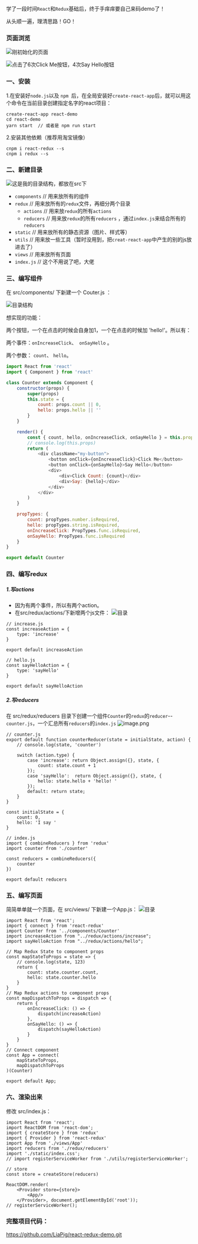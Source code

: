 学了一段时间``React``和``Redux``基础后，终于手痒痒要自己来码demo了！

从头顺一遍，理清思路！GO！

### 页面浏览
![刚初始化的页面](https://upload-images.jianshu.io/upload_images/7016617-5b5e833c5e244d8f.png?imageMogr2/auto-orient/strip%7CimageView2/2/w/1240)


![点击了6次Click Me按钮，4次Say Hello按钮](https://upload-images.jianshu.io/upload_images/7016617-bfd80218650e4138.png?imageMogr2/auto-orient/strip%7CimageView2/2/w/1240)



### 一、安装
1.在安装好`` node.js ``以及 ``npm ``后，在全局安装好``create-react-app``后，就可以用这个命令在当前目录创建指定名字的react项目：
```
create-react-app react-demo
cd react-demo
yarn start  // 或者是 npm run start
```
2.安装其他依赖（推荐用淘宝镜像）
```
cnpm i react-redux --s
cnpm i redux --s
```

### 二、新建目录
![这是我的目录结构，都放在src下](https://upload-images.jianshu.io/upload_images/7016617-0a14db02b2e3cba6.png?imageMogr2/auto-orient/strip%7CimageView2/2/w/1240)

+ ``components``  // 用来放所有的组件
+ ``redux``  // 用来放所有的``redux``文件，再细分两个目录
  - ``actions``  // 用来放``redux``的所有``actions``
  - ``reducers``  //  用来放``redux``的所有``reducers``  ，通过``index.js``来结合所有的``reducers  ``
+ ``static``  // 用来放所有的静态资源（图片、样式等）
+ ``utils``  // 用来放一些工具（暂时没用到，把``creat-react-app``中产生的别的js放进去了）
+ ``views``  // 用来放所有页面
+ ``index.js``  // 这个不用说了吧，大佬

### 三、编写组件
在 src/components/ 下新建一个 Couter.js ：


![目录结构](https://upload-images.jianshu.io/upload_images/7016617-40a9f6ff16edff00.png?imageMogr2/auto-orient/strip%7CimageView2/2/w/1240)

想实现的功能：


两个按钮，一个在点击的时候会自身加1，一个在点击的时候加 'hello!'。所以有：


两个事件：``onIncreaseClick``、`` onSayHello`` 。


两个参数： ``count``、 ``hello``。

```javascript
import React from 'react'
import { Component } from 'react'

class Counter extends Component {
    constructor(props) {
        super(props)
        this.state = {
            count: props.count || 0,
            hello: props.hello || ''
        }
    }

    render() {
        const { count, hello, onIncreaseClick, onSayHello } = this.props
        // console.log(this.props)
        return (
            <div className="my-button">
                <button onClick={onIncreaseClick}>Click Me</button>
                <button onClick={onSayHello}>Say Hello</button>
                <div>
                    <div>Click Count: {count}</div>
                    <div>Say: {hello}</div>
                </div>
            </div>
        )
    }

    propTypes: {
        count: propTypes.number.isRequired,
        hello: propTypes.string.isRequired,
        onIncreaseClick: PropTypes.func.isRequired,
        onSayHello: PropTypes.func.isRequired
    }
}

export default Counter
```
### 四、编写redux
##### 1.写actions
+ 因为有两个事件，所以有两个action。
+ 在src/redux/actions/下新增两个js文件：
![目录](https://upload-images.jianshu.io/upload_images/7016617-52759d6cf093005a.png?imageMogr2/auto-orient/strip%7CimageView2/2/w/1240)

```
// increase.js
const increaseAction = {
    type: 'increase'
}

export default increaseAction

// hello.js
const sayHelloAction = {
    type: 'sayHello'
}

export default sayHelloAction
```
##### 2.写reducers
在 src/redux/reducers 目录下创建一个组件``Counter``的``redux``的``reducer``--``counter.js``，一个汇总所有``reducers``的``index.js``
![image.png](https://upload-images.jianshu.io/upload_images/7016617-673156cf241cda02.png?imageMogr2/auto-orient/strip%7CimageView2/2/w/1240)

```
// counter.js
export default function counterReducer(state = initialState, action) {
    // console.log(state, 'counter')

    switch (action.type) {
        case 'increase': return Object.assign({}, state, {
            count: state.count + 1
        });
        case 'sayHello':  return Object.assign({}, state, {
            hello: state.hello + 'hello! '
        });
        default: return state;
    }
}

const initialState = {
    count: 0,
    hello: 'I say '
}
```

```
// index.js
import { combineReducers } from 'redux'
import counter from './counter'

const reducers = combineReducers({
    counter
})

export default reducers
```

### 五、编写页面
简简单单就一个页面，在 src/views/ 下新建一个App.js：
![目录](https://upload-images.jianshu.io/upload_images/7016617-68841035758ed4df.png?imageMogr2/auto-orient/strip%7CimageView2/2/w/1240)

```
import React from 'react';
import { connect } from 'react-redux'
import Counter from '../components/Counter'
import increaseAction from "../redux/actions/increase";
import sayHelloAction from "../redux/actions/hello";

// Map Redux State to component props
const mapStateToProps = state => {
    // console.log(state, 123)
    return {
        count: state.counter.count,
        hello: state.counter.hello
    }
}
// Map Redux actions to component props
const mapDispatchToProps = dispatch => {
    return {
        onIncreaseClick: () => {
            dispatch(increaseAction)
        },
        onSayHello: () => {
            dispatch(sayHelloAction)
        }
    }
}
// Connect component
const App = connect(
    mapStateToProps,
    mapDispatchToProps
)(Counter)

export default App;
```

### 六、渲染出来
修改 src/index.js：
```
import React from 'react';
import ReactDOM from 'react-dom';
import { createStore } from 'redux'
import { Provider } from 'react-redux'
import App from './views/App'
import reducers from './redux/reducers'
import './static/index.css';
// import registerServiceWorker from './utils/registerServiceWorker';

// store
const store = createStore(reducers)

ReactDOM.render(
    <Provider store={store}>
        <App/>
    </Provider>, document.getElementById('root'));
// registerServiceWorker();
```

### 完整项目代码：
https://github.com/LiaPig/react-redux-demo.git



